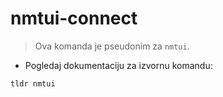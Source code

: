 # nmtui-connect

> Ova komanda je pseudonim za `nmtui`.

- Pogledaj dokumentaciju za izvornu komandu:

`tldr nmtui`
